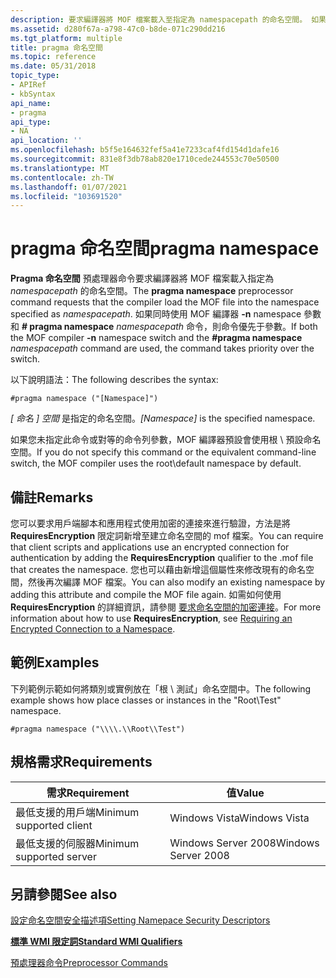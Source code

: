 ```yaml
---
description: 要求編譯器將 MOF 檔案載入至指定為 namespacepath 的命名空間。 如果 MOF 編譯器-n 命名空間參數和 \# pragma 命名空間都&\# 32; namespacepath 命令，則命令優先于參數。
ms.assetid: d280f67a-a798-47c0-b8de-071c290dd216
ms.tgt_platform: multiple
title: pragma 命名空間
ms.topic: reference
ms.date: 05/31/2018
topic_type:
- APIRef
- kbSyntax
api_name:
- pragma
api_type:
- NA
api_location: ''
ms.openlocfilehash: b5f5e164632fef5a41e7233caf4fd154d1dafe16
ms.sourcegitcommit: 831e8f3db78ab820e1710cede244553c70e50500
ms.translationtype: MT
ms.contentlocale: zh-TW
ms.lasthandoff: 01/07/2021
ms.locfileid: "103691520"
---
```

# <a name="pragma-namespace"></a><span data-ttu-id="2f580-104">pragma 命名空間</span><span class="sxs-lookup"><span data-stu-id="2f580-104">pragma namespace</span></span>

<span data-ttu-id="2f580-105">**Pragma 命名空間** 預處理器命令要求編譯器將 MOF 檔案載入指定為 *namespacepath* 的命名空間。</span><span class="sxs-lookup"><span data-stu-id="2f580-105">The **pragma namespace** preprocessor command requests that the compiler load the MOF file into the namespace specified as *namespacepath*.</span></span> <span data-ttu-id="2f580-106">如果同時使用 MOF 編譯器 **-n** namespace 參數和 **\# pragma namespace** *namespacepath* 命令，則命令優先于參數。</span><span class="sxs-lookup"><span data-stu-id="2f580-106">If both the MOF compiler **-n** namespace switch and the **\#pragma namespace** *namespacepath* command are used, the command takes priority over the switch.</span></span>

<span data-ttu-id="2f580-107">以下說明語法：</span><span class="sxs-lookup"><span data-stu-id="2f580-107">The following describes the syntax:</span></span>


```mof
#pragma namespace ("[Namespace]")
```



<span data-ttu-id="2f580-108">*\[ 命名 \] 空間* 是指定的命名空間。</span><span class="sxs-lookup"><span data-stu-id="2f580-108">*\[Namespace\]* is the specified namespace.</span></span>

<span data-ttu-id="2f580-109">如果您未指定此命令或對等的命令列參數，MOF 編譯器預設會使用根 \\ 預設命名空間。</span><span class="sxs-lookup"><span data-stu-id="2f580-109">If you do not specify this command or the equivalent command-line switch, the MOF compiler uses the root\\default namespace by default.</span></span>

## <a name="remarks"></a><span data-ttu-id="2f580-110">備註</span><span class="sxs-lookup"><span data-stu-id="2f580-110">Remarks</span></span>

<span data-ttu-id="2f580-111">您可以要求用戶端腳本和應用程式使用加密的連接來進行驗證，方法是將 **RequiresEncryption** 限定詞新增至建立命名空間的 mof 檔案。</span><span class="sxs-lookup"><span data-stu-id="2f580-111">You can require that client scripts and applications use an encrypted connection for authentication by adding the **RequiresEncryption** qualifier to the .mof file that creates the namespace.</span></span> <span data-ttu-id="2f580-112">您也可以藉由新增這個屬性來修改現有的命名空間，然後再次編譯 MOF 檔案。</span><span class="sxs-lookup"><span data-stu-id="2f580-112">You can also modify an existing namespace by adding this attribute and compile the MOF file again.</span></span> <span data-ttu-id="2f580-113">如需如何使用 **RequiresEncryption** 的詳細資訊，請參閱 [要求命名空間的加密連接](requiring-an-encrypted-connection-to-a-namespace.md)。</span><span class="sxs-lookup"><span data-stu-id="2f580-113">For more information about how to use **RequiresEncryption**, see [Requiring an Encrypted Connection to a Namespace](requiring-an-encrypted-connection-to-a-namespace.md).</span></span>

## <a name="examples"></a><span data-ttu-id="2f580-114">範例</span><span class="sxs-lookup"><span data-stu-id="2f580-114">Examples</span></span>

<span data-ttu-id="2f580-115">下列範例示範如何將類別或實例放在「根 \\ 測試」命名空間中。</span><span class="sxs-lookup"><span data-stu-id="2f580-115">The following example shows how place classes or instances in the "Root\\Test" namespace.</span></span>


```mof
#pragma namespace ("\\\\.\\Root\\Test")
```



## <a name="requirements"></a><span data-ttu-id="2f580-116">規格需求</span><span class="sxs-lookup"><span data-stu-id="2f580-116">Requirements</span></span>



| <span data-ttu-id="2f580-117">需求</span><span class="sxs-lookup"><span data-stu-id="2f580-117">Requirement</span></span> | <span data-ttu-id="2f580-118">值</span><span class="sxs-lookup"><span data-stu-id="2f580-118">Value</span></span> |
|-------------------------------------|--------------------------------|
| <span data-ttu-id="2f580-119">最低支援的用戶端</span><span class="sxs-lookup"><span data-stu-id="2f580-119">Minimum supported client</span></span><br/> | <span data-ttu-id="2f580-120">Windows Vista</span><span class="sxs-lookup"><span data-stu-id="2f580-120">Windows Vista</span></span><br/>       |
| <span data-ttu-id="2f580-121">最低支援的伺服器</span><span class="sxs-lookup"><span data-stu-id="2f580-121">Minimum supported server</span></span><br/> | <span data-ttu-id="2f580-122">Windows Server 2008</span><span class="sxs-lookup"><span data-stu-id="2f580-122">Windows Server 2008</span></span><br/> |



## <a name="see-also"></a><span data-ttu-id="2f580-123">另請參閱</span><span class="sxs-lookup"><span data-stu-id="2f580-123">See also</span></span>

<dl> <dt>

[<span data-ttu-id="2f580-124">設定命名空間安全描述項</span><span class="sxs-lookup"><span data-stu-id="2f580-124">Setting Namepace Security Descriptors</span></span>](setting-namespace-security-descriptors.md)
</dt> <dt>

[<span data-ttu-id="2f580-125">**標準 WMI 限定詞**</span><span class="sxs-lookup"><span data-stu-id="2f580-125">**Standard WMI Qualifiers**</span></span>](standard-wmi-qualifiers.md)
</dt> <dt>

[<span data-ttu-id="2f580-126">預處理器命令</span><span class="sxs-lookup"><span data-stu-id="2f580-126">Preprocessor Commands</span></span>](preprocessor-commands.md)
</dt> </dl>

 

 




